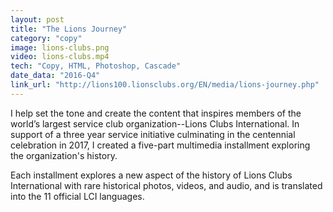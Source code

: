 ```yaml
---
layout: post
title: "The Lions Journey"
category: "copy"
image: lions-clubs.png
video: lions-clubs.mp4
tech: "Copy, HTML, Photoshop, Cascade"
date_data: "2016-Q4"
link_url: "http://lions100.lionsclubs.org/EN/media/lions-journey.php" 
---
```


I help set the tone and create the content that inspires members of the world’s largest service club organization--Lions Clubs International. In support of a three year service initiative culminating in the centennial celebration in 2017, I created a five-part multimedia installment exploring the organization's history. 

Each installment explores a new aspect of the history of Lions Clubs International with rare historical photos, videos, and audio, and is translated into the 11 official LCI languages. 
